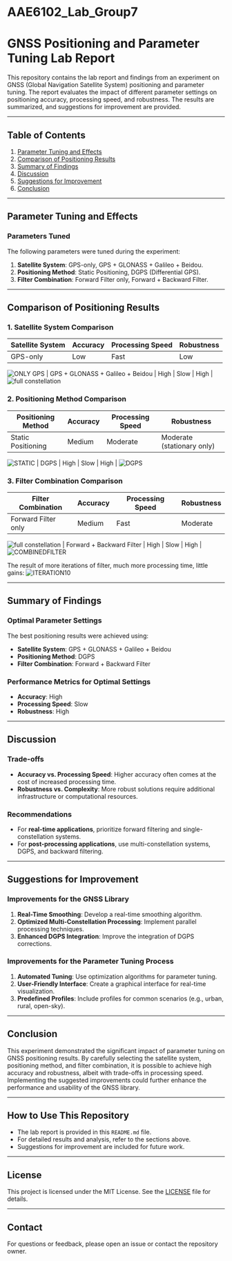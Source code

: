 # AAE6102_Lab_Group7
# GNSS Positioning and Parameter Tuning Lab Report

This repository contains the lab report and findings from an experiment on GNSS (Global Navigation Satellite System) positioning and parameter tuning. The report evaluates the impact of different parameter settings on positioning accuracy, processing speed, and robustness. The results are summarized, and suggestions for improvement are provided.

---

## **Table of Contents**
1. [Parameter Tuning and Effects](#parameter-tuning-and-effects)
2. [Comparison of Positioning Results](#comparison-of-positioning-results)
3. [Summary of Findings](#summary-of-findings)
4. [Discussion](#discussion)
5. [Suggestions for Improvement](#suggestions-for-improvement)
6. [Conclusion](#conclusion)

---

## **Parameter Tuning and Effects**

### **Parameters Tuned**
The following parameters were tuned during the experiment:
1. **Satellite System**: GPS-only, GPS + GLONASS + Galileo + Beidou.
2. **Positioning Method**: Static Positioning, DGPS (Differential GPS).
3. **Filter Combination**: Forward Filter only, Forward + Backward Filter.

---

## **Comparison of Positioning Results**

### **1. Satellite System Comparison**

| **Satellite System**       | **Accuracy** | **Processing Speed** | **Robustness**       |
|----------------------------|--------------|----------------------|----------------------|
| GPS-only                            | Low          | Fast                 | Low                  |
![ONLY GPS](https://github.com/user-attachments/assets/88c632b4-5300-453b-816e-74b28dcac440)
| GPS + GLONASS + Galileo + Beidou    | High         | Slow                 | High                 |
![full constellation](https://github.com/user-attachments/assets/3467e209-48da-4986-9db2-4e096d5cf72e)

### **2. Positioning Method Comparison**

| **Positioning Method**     | **Accuracy** | **Processing Speed** | **Robustness**       |
|----------------------------|--------------|----------------------|----------------------|
| Static Positioning         | Medium       | Moderate             | Moderate (stationary only) |
![STATIC](https://github.com/user-attachments/assets/0c6257ff-0128-4468-bc5a-2002c791bb14)
| DGPS                       | High         | Slow                 | High                 |
![DGPS](https://github.com/user-attachments/assets/15f9b33b-bd6a-4188-8865-59c9baab3741)

### **3. Filter Combination Comparison**

| **Filter Combination**      | **Accuracy** | **Processing Speed** | **Robustness**       |
|-----------------------------|--------------|----------------------|----------------------|
| Forward Filter only         | Medium       | Fast                 | Moderate             |
![full constellation](https://github.com/user-attachments/assets/a9edf31a-f8a5-4f37-8067-cee4a918705b)
| Forward + Backward Filter   | High         | Slow                 | High                 |
![COMBINEDFILTER](https://github.com/user-attachments/assets/1fc71598-20f0-4e7c-9dfa-76601955bb99)

The result of more iterations of filter, much more processing time, little gains:
![ITERATION10](https://github.com/user-attachments/assets/510ae988-6591-45db-a53b-412e0baac0d7)

---

## **Summary of Findings**

### **Optimal Parameter Settings**
The best positioning results were achieved using:
- **Satellite System**: GPS + GLONASS + Galileo + Beidou
- **Positioning Method**: DGPS
- **Filter Combination**: Forward + Backward Filter

### **Performance Metrics for Optimal Settings**
- **Accuracy**: High
- **Processing Speed**: Slow
- **Robustness**: High

---

## **Discussion**

### **Trade-offs**
- **Accuracy vs. Processing Speed**: Higher accuracy often comes at the cost of increased processing time.
- **Robustness vs. Complexity**: More robust solutions require additional infrastructure or computational resources.

### **Recommendations**
- For **real-time applications**, prioritize forward filtering and single-constellation systems.
- For **post-processing applications**, use multi-constellation systems, DGPS, and backward filtering.

---

## **Suggestions for Improvement**

### **Improvements for the GNSS Library**
1. **Real-Time Smoothing**: Develop a real-time smoothing algorithm.
2. **Optimized Multi-Constellation Processing**: Implement parallel processing techniques.
3. **Enhanced DGPS Integration**: Improve the integration of DGPS corrections.

### **Improvements for the Parameter Tuning Process**
1. **Automated Tuning**: Use optimization algorithms for parameter tuning.
2. **User-Friendly Interface**: Create a graphical interface for real-time visualization.
3. **Predefined Profiles**: Include profiles for common scenarios (e.g., urban, rural, open-sky).

---

## **Conclusion**
This experiment demonstrated the significant impact of parameter tuning on GNSS positioning results. By carefully selecting the satellite system, positioning method, and filter combination, it is possible to achieve high accuracy and robustness, albeit with trade-offs in processing speed. Implementing the suggested improvements could further enhance the performance and usability of the GNSS library.

---

## **How to Use This Repository**
- The lab report is provided in this `README.md` file.
- For detailed results and analysis, refer to the sections above.
- Suggestions for improvement are included for future work.

---

## **License**
This project is licensed under the MIT License. See the [LICENSE](LICENSE) file for details.

---

## **Contact**
For questions or feedback, please open an issue or contact the repository owner.

